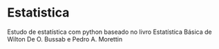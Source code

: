 # Estatistica
 Estudo de estatística com python baseado no livro Estatística Básica de Wilton De O. Bussab e Pedro A. Morettin
